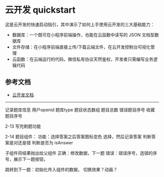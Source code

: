 # 云开发 quickstart

这是云开发的快速启动指引，其中演示了如何上手使用云开发的三大基础能力：

- 数据库：一个既可在小程序前端操作，也能在云函数中读写的 JSON 文档型数据库
- 文件存储：在小程序前端直接上传/下载云端文件，在云开发控制台可视化管理
- 云函数：在云端运行的代码，微信私有协议天然鉴权，开发者只需编写业务逻辑代码

## 参考文档

- [云开发文档](https://developers.weixin.qq.com/miniprogram/dev/wxcloud/basis/getting-started.html)



------------
记录题库信息
用户openid
题库type
题目状态数组
题目总数
错误题目序号
收藏题目序号

2-13
写完刷题功能


2-14
题目组件：
  功能：选择答案之后答案图标变色
    选择，然后记录答案
    判断答案是对还是错
    判断是否为 isAnswer


子组件将结果抛出给父组件
  正确：修改数据，下一题
  错误：错误序号，选错的序号，展示下一题按钮，
  
跳转到下一题：初始化传入组件的数据， 切换效果？动画？